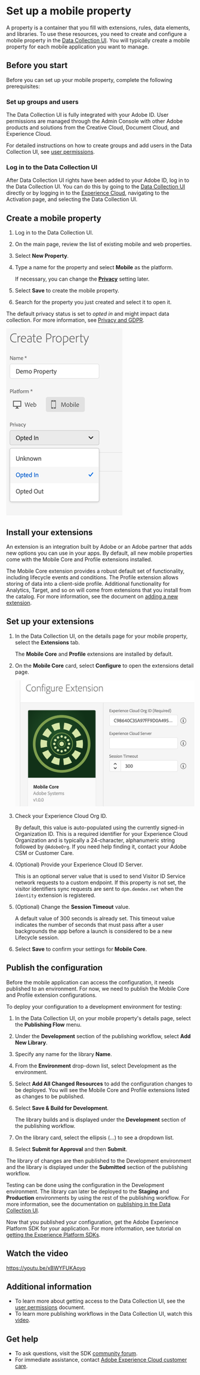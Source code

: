 # Set up a mobile property

A property is a container that you fill with extensions, rules, data elements, and libraries. To use these resources, you need to create and configure a mobile property in the [Data Collection UI](https://experience.adobe.com/#/data-collection/). You will typically create a mobile property for each mobile application you want to manage.

## Before you start

Before you can set up your mobile property, complete the following prerequisites:

### Set up groups and users

The Data Collection UI is fully integrated with your Adobe ID. User permissions are managed through the Admin Console with other Adobe products and solutions from the Creative Cloud, Document Cloud, and Experience Cloud.

For detailed instructions on how to create groups and add users in the Data Collection UI, see [user permissions](https://experienceleague.adobe.com/docs/experience-platform/tags/admin/user-permissions.html).

### Log in to the Data Collection UI

After Data Collection UI rights have been added to your Adobe ID, log in to the Data Collection UI. You can do this by going to the [Data Collection UI](https://experience.adobe.com/#/data-collection) directly or by logging in to the [Experience Cloud](https://experiencecloud.adobe.com), navigating to the Activation page, and selecting the Data Collection UI.

## Create a mobile property

1. Log in to the Data Collection UI.
2. On the main page, review the list of existing mobile and web properties.
3. Select **New Property**.
4. Type a name for the property and select **Mobile** as the platform.

   If necessary, you can change the [**Privacy**](../privacy-and-gdpr.md#setting-privacy-status) setting later.

5. Select **Save** to create the mobile property.
6. Search for the property you just created and select it to open it.

<InlineAlert variant="warning" slots="text"/>

The default privacy status is set to _opted in_ and might impact data collection. For more information, see [Privacy and GDPR](../privacy-and-gdpr.md).

![Setting default privacy status](./assets/create-a-mobile-property/create-mobile-property.png)

## Install your extensions

An extension is an integration built by Adobe or an Adobe partner that adds new options you can use in your apps. By default, all new mobile properties come with the Mobile Core and Profile extensions installed.

The Mobile Core extension provides a robust default set of functionality, including lifecycle events and conditions. The Profile extension allows storing of data into a client-side profile. Additional functionality for Analytics, Target, and so on will come from extensions that you install from the catalog. For more information, see the document on [adding a new extension](https://experienceleague.adobe.com/docs/experience-platform/tags/ui/extensions/overview.html#add-a-new-extension).

## Set up your extensions

1. In the Data Collection UI, on the details page for your mobile property, select the **Extensions** tab.

   The **Mobile Core** and **Profile** extensions are installed by default.

2. On the **Mobile Core** card, select **Configure** to open the extensions detail page.

   ![](./assets/create-a-mobile-property/configure-extension.png)

3. Check your Experience Cloud Org ID.

   By default, this value is auto-populated using the currently signed-in Organization ID. This is a required identifier for your Experience Cloud Organization and is typically a 24-character, alphanumeric string followed by `@AdobeOrg`. If you need help finding it, contact your Adobe CSM or Customer Care.

4. (Optional) Provide your Experience Cloud ID Server.

   This is an optional server value that is used to send Visitor ID Service network requests to a custom endpoint. If this property is not set, the visitor identifiers sync requests are sent to `dpm.demdex.net` when the `Identity` extension is registered.

5. (Optional) Change the **Session Timeout** value.

   A default value of 300 seconds is already set. This timeout value indicates the number of seconds that must pass after a user backgrounds the app before a launch is considered to be a new Lifecycle session.

6. Select **Save** to confirm your settings for **Mobile Core**.

## Publish the configuration

Before the mobile application can access the configuration, it needs published to an environment. For now, we need to publish the Mobile Core and Profile extension configurations.

To deploy your configuration to a development environment for testing:

1. In the Data Collection UI, on your mobile property's details page, select the **Publishing Flow** menu.
2. Under the **Development** section of the publishing workflow, select **Add New Library**.
3. Specify any name for the library **Name**.
4. From the **Environment** drop-down list, select Development as the environment.
5. Select **Add All Changed Resources** to add the configuration changes to be deployed. You will see the Mobile Core and Profile extensions listed as changes to be published.
6. Select **Save & Build for Development**.

   The library builds and is displayed under the **Development** section of the publishing workflow.

7. On the library card, select the ellipsis (...) to see a dropdown list.
8. Select **Submit for Approval** and then **Submit**.

The library of changes are then published to the Development environment and the library is displayed under the **Submitted** section of the publishing workflow.

<InlineAlert variant="info" slots="text"/>

Testing can be done using the configuration in the Development environment. The library can later be deployed to the **Staging** and **Production** environments by using the rest of the publishing workflow. For more information, see the documentation on [publishing in the Data Collection UI](https://experienceleague.adobe.com/docs/experience-platform/tags/publish/overview.html).

Now that you published your configuration, get the Adobe Experience Platform SDK for your application. For more information, see tutorial on [getting the Experience Platform SDKs](./get-the-sdk.md).

## Watch the video

<Media slots="video"/>

<https://youtu.be/xBWYFUKAoyo>

## Additional information

* To learn more about getting access to the Data Collection UI, see the [user permissions](https://experienceleague.adobe.com/docs/experience-platform/tags/admin/manage-permissions.html) document.
* To learn more publishing workflows in the Data Collection UI, watch this [video](https://www.youtube.com/embed/Pe-YSn26_xI).

## Get help

* To ask questions, visit the SDK [community forum](https://experienceleaguecommunities.adobe.com/t5/adobe-experience-platform/ct-p/adobe-experience-platform-community).
* For immediate assistance, contact [Adobe Experience Cloud customer care](https://experienceleague.adobe.com/?support-solution=General#support).

